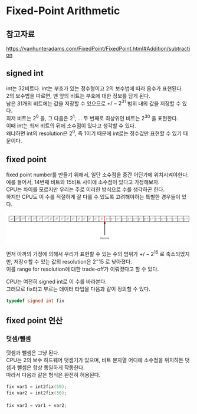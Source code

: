 # Fixed-Point Arithmetic


## 참고자료
https://vanhunteradams.com/FixedPoint/FixedPoint.html#Addition/subtraction
  
  
## signed int

int는 32비트다. 
int는 부호가 있는 정수형이고 2의 보수법에 따라 음수가 표현된다.  
2의 보수법을 따르면, 맨 앞의 비트는 부호에 대한 정보를 담게 된다.  
남은 31개의 비트에는 값을 저장할 수 있으므로 $+/-2^{31}$ 범위 내의 값을 저장할 수 있다.  
최저 비트는 $2^0$ 을, 그 다음은 $2^1$, ... 두 번째로 최상위인 비트는 $2^{30}$ 을 표현한다.  
이때 int는 최저 비트의 뒤에 소수점이 있다고 생각할 수 있다.  
왜냐하면 int의 resolution은 $2^0$, 즉 1이기 때문에 int로는 정수값만 표현할 수 있기 때문이다.  
  
  
## fixed point
fixed point number를 만들기 위해서, 일단 소수점을 중간 어딘가에 위치시켜야한다.  
예를 들어서, 14번째 비트와 15비트 사이에 소수점이 있다고 가정해보자.  
CPU는 차이를 모르지만 우리는 주로 이러한 방식으로 수를 생각하곤 한다.  
하지만 CPU도 이 수를 적절하게 잘 다룰 수 있도록 고려해야하는 특별한 경우들이 있다.  

![fixedPoint](./fixedPoint.png "fixedPoint")

먼저 아까의 가정에 의해서 우리가 표현할 수 있는 수의 범위가 $+/-2^{16}$ 로 축소되었지만, 저장ㅇ할 수 있는 값의 resolution은 $2^-{15}$ 로 낮아졌다.  
이를 range for resolution에 대한 trade-off가 이뤄졌다고 할 수 있다.  

CPU는 여전히 signed int로 이 수를 바라본다.  
그러므로 fix라고 부르는 데이터 타입을 다음과 같이 정의할 수 있다.  

```c
typedef signed int fix
```
  
  
## fixed point 연산


### 덧셈/뺄셈
덧셈과 뺄셈은 그냥 된다.  
CPU는 2의 보수 하드웨어 덧셈기가 있으며, 비트 문자열 어디에 소수점을 위치하든 덧셈과 뺄셈은 항상 동일하게 작동한다.  
따라서 다음과 같은 형식은 완전히 허용된다.

```c
fix var1 = int2fix(50);
fix var2 = int2fix(30);

fix var3 = var1 + var2;
```